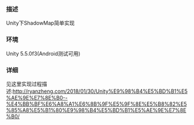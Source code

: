 ### 描述
Unity下ShadowMap简单实现

### 环境
Unity 5.5.0f3(Android测试可用)

### 详细
见这里实现过程描述:http://ryanzheng.com/2018/01/30/Unity%E9%98%B4%E5%BD%B1%E5%AE%9E%E7%8E%B0--%E4%BB%BF%E6%A8%A1%E6%8B%9F%E5%9F%8E%E5%B8%82%E5%85%A8%E5%B1%80%E9%98%B4%E5%BD%B1%E5%AE%9E%E7%8E%B0/
